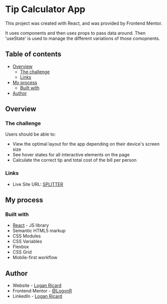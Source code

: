 # Tip Calculator App

This project was created with React, and was provided by Frontend Mentor.

It uses components and then uses props to pass data around. Then 'useState' is used to manage the different variations of those comopnents.

## Table of contents

- [Overview](#overview)
  - [The challenge](#the-challenge)
  - [Links](#links)
- [My process](#my-process)
  - [Built with](#built-with)
- [Author](#author)

## Overview

### The challenge

Users should be able to:

- View the optimal layout for the app depending on their device's screen size
- See hover states for all interactive elements on the page
- Calculate the correct tip and total cost of the bill per person

### Links

- Live Site URL: [SPLITTER](https://your-live-site-url.com)

## My process

### Built with

- [React](https://reactjs.org/) - JS library
- Semantic HTML5 markup
- CSS Modules
- CSS Variables
- Flexbox
- CSS Grid
- Mobile-first workflow

## Author

- Website - [Logan Ricard](https://www.logvnjs.dev)
- Frontend Mentor - [@LogvnR](https://www.frontendmentor.io/profile/LogvnR)
- LinkedIn - [Logan Ricard](https://www.linkedin.com/in/logvnr/)
